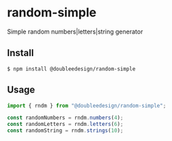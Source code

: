 # random-simple

Simple random numbers|letters|string generator

## Install

```
$ npm install @doubleedesign/random-simple
```

## Usage

```js
import { rndm } from "@doubleedesign/random-simple";

const randomNumbers = rndm.numbers(4);
const randomLetters = rndm.letters(6);
const randomString = rndm.strings(10);
```
